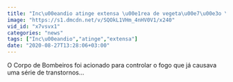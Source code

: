 ```yaml
---
title: "Inc\u00eandio atinge extensa \u00e1rea de vegeta\u00e7\u00e3o \u00e0s margens da PR-180"
image: "https://s1.dmcdn.net/v/SQOkL1VHm_4nHV0V1/x240"
vid_id: "x7vsvx1"
categories: "news"
tags: ["Inc\u00eandio","atinge","extensa"]
date: "2020-08-27T13:28:06+03:00"
---
```

O Corpo de Bombeiros foi acionado para controlar o fogo que já causava uma série de transtornos…  <br>
